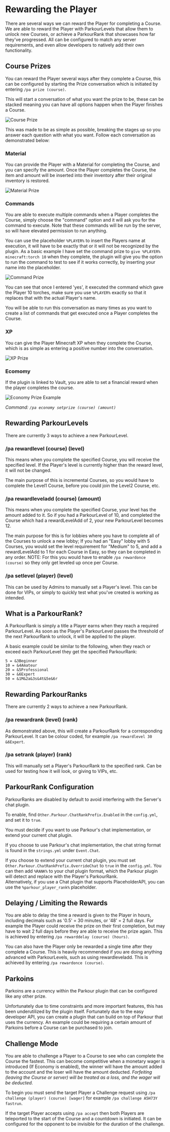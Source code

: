 Rewarding the Player
======

There are several ways we can reward the Player for completing a Course. We are able to reward the Player with ParkourLevels that allow them to unlock new Courses, or achieve a ParkourRank that showcases how far they've progressed. All can be configured to match any server requirements, and even allow developers to natively add their own functionality.

## Course Prizes

You can reward the Player several ways after they complete a Course, this can be configured by starting the Prize conversation which is initiated by entering `/pa prize (course)`.

This will start a conversation of what you want the prize to be, these can be stacked meaning you can have all options happen when the Player finishes a Course.

![Course Prize](https://i.imgur.com/syeM4Cn.jpg "Course Prize")

This was made to be as simple as possible, breaking the stages up so you answer each question with what you want. Follow each conversation as demonstrated below:

### Material

You can provide the Player with a Material for completing the Course, and you can specify the amount. Once the Player completes the Course, the item and amount will be inserted into their inventory after their original inventory is restored.

![Material Prize](https://i.imgur.com/xgLug6k.jpg "Material Prize")

### Commands

You are able to execute multiple commands when a Player completes the Course, simply choose the "command" option and it will ask you for the command to execute. Note that these commands will be run by the server, so will have elevated permission to run anything.

You can use the placeholder `%PLAYER%` to insert the Players name at execution, it will have to be exactly that or it will not be recognized by the plugin. As a basic example I have set the command prize to `give %PLAYER% minecraft:torch 10` when they complete, the plugin will give you the option to run the command to test to see if it works correctly, by inserting your name into the placeholder.

![Command Prize](https://i.imgur.com/i9Vfb98.jpg "Command Prize")

You can see that once I entered 'yes', it executed the command which gave the Player 10 torches, make sure you use `%PLAYER%` exactly so that it replaces that with the actual Player's name.

You will be able to run this conversation as many times as you want to create a list of commands that get executed once a Player completes the Course.

### XP

You can give the Player Minecraft XP when they complete the Course, which is as simple as entering a positive number into the conversation.

![XP Prize](https://i.imgur.com/43qKmUn.jpg "XP Prize")

### Ecomomy

If the plugin is linked to Vault, you are able to set a financial reward when the player completes the course.

![Economy Prize Example](https://i.imgur.com/VKjMNk6.png "Economy Prize Example")

_Command: `/pa economy setprize (course) (amount)`_

## Rewarding ParkourLevels

There are currently 3 ways to achieve a new ParkourLevel.

### /pa rewardlevel (course) (level)

This means when you complete the specified Course, you will receive the specified level. If the Player's level is currently higher than the reward level, it will not be changed.

The main purpose of this is incremental Courses, so you would have to complete the Level1 Course, before you could join the Level2 Course, etc.

### /pa rewardleveladd (course) (amount)

This means when you complete the specified Course, your level has the amount added to it. So if you had a ParkourLevel of 10, and completed the Course which had a rewardLevelAdd of 2, your new ParkourLevel becomes 12.

The main purpose for this is for lobbies where you have to complete all of the Courses to unlock a new lobby; If you had an "Easy" lobby with 5 Courses, you would set the level requirement for "Medium" to 5, and add a rewardLevelAdd to 1 for each Course in Easy, so they can be completed in any order. NOTE: For this you would have to enable `/pa rewardonce (course)` so they only get leveled up once per Course.

### /pa setlevel (player) (level)

This can be used by Admins to manually set a Player's level. This can be done for VIPs, or simply to quickly test what you've created is working as intended.

## What is a ParkourRank?

A ParkourRank is simply a title a Player earns when they reach a required ParkourLevel. As soon as the Player's ParkourLevel passes the threshold of the next ParkourRank to unlock, it will be applied to the player.

A basic example could be similar to the following, when they reach or exceed each ParkourLevel they get the specified ParkourRank:

    5 = &3Beginner
    10 = &4Amateur
    20 = &5Professional
    30 = &6Expert
    50 = &1M&2a&3s&4t&5e&6r

## Rewarding ParkourRanks

There are currently 2 ways to achieve a new ParkourRank.

### /pa rewardrank (level) (rank)

As demonstrated above, this will create a ParkourRank for a corresponding ParkourLevel. It can be colour coded, for example `/pa rewardlevel 30 &6Expert`.

### /pa setrank (player) (rank)

This will manually set a Player's ParkourRank to the specified rank. Can be used for testing how it will look, or giving to VIPs, etc.

## ParkourRank Configuration

ParkourRanks are disabled by default to avoid interfering with the Server's chat plugin.

To enable, find `Other.Parkour.ChatRankPrefix.Enabled` in the `config.yml`, and set it to `true`.

You must decide if you want to use Parkour's chat implementation, or extend your current chat plugin.

If you choose to use Parkour's chat implementation, the chat string format is found in the `strings.yml` under `Event.Chat`.

If you choose to extend your current chat plugin, you must set `Other.Parkour.ChatRankPrefix.OverrideChat` to `true` in the `config.yml`. You can then add `%RANK%` to your chat plugin format, which the Parkour plugin will detect and replace with the Player's ParkourRank.  
Alternatively, if you use a Chat plugin that supports PlaceholderAPI, you can use the `%parkour_player_rank%` placeholder.

## Delaying / Limiting the Rewards

You are able to delay the time a reward is given to the Player in hours, including decimals such as '0.5' = 30 minutes, or '48' = 2 full days. For example the Player could receive the prize on their first completion, but may have to wait 2 full days before they are able to receive the prize again. This is achieved by entering `/pa rewarddelay (course) (hours)`.

You can also have the Player only be rewarded a single time after they complete a Course. This is heavily recommended if you are doing anything advanced with ParkourLevels, such as using rewardleveladd. This is achieved by entering `/pa rewardonce (course)`.

## Parkoins

Parkoins are a currency within the Parkour plugin that can be configured like any other prize.

Unfortunately due to time constraints and more important features, this has been underutilized by the plugin itself. Fortunately due to the easy developer API, you can create a plugin that can build on top of Parkour that uses the currency. An example could be requiring a certain amount of Parkoins before a Course can be purchased to join.

## Challenge Mode

You are able to challenge a Player to a Course to see who can complete the Course the fastest. This can become competitive when a monetary wager is introduced (If Economy is enabled), the winner will have the amount added to the account and the loser will have the amount deducted.
_Forfeiting (leaving the Course or server) will be treated as a loss, and the wager will be deducted._

To begin you must send the target Player a Challenge request using `/pa challenge (player) (course) [wager]` for example `/pa challenge A5H73Y fastrun`.

If the target Player accepts using `/pa accept` then both Players are teleported to the start of the Course and a countdown is initiated. It can be configured for the opponent to be invisible for the duration of the challenge.
